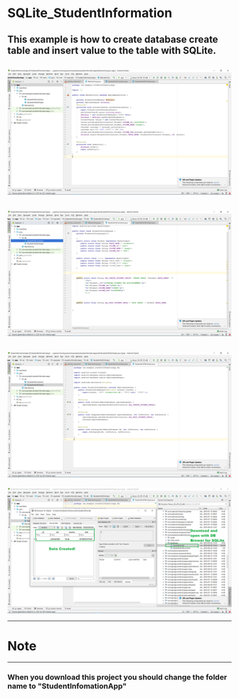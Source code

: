 # SQLite_StudentInformation
## This example is how to create database create table  and insert value to the table with SQLite.

![](https://raw.githubusercontent.com/VIRAK33/SQLite_StudentInformation/master/img/main.png)
---
![](https://raw.githubusercontent.com/VIRAK33/SQLite_StudentInformation/master/img/db1.png)
---
![](https://raw.githubusercontent.com/VIRAK33/SQLite_StudentInformation/master/img/db2.png)
---
![](https://raw.githubusercontent.com/VIRAK33/SQLite_StudentInformation/master/img/viewDB.png)


***
# Note
---
### When you download this project you should change the folder name to "StudentInfomationApp"
